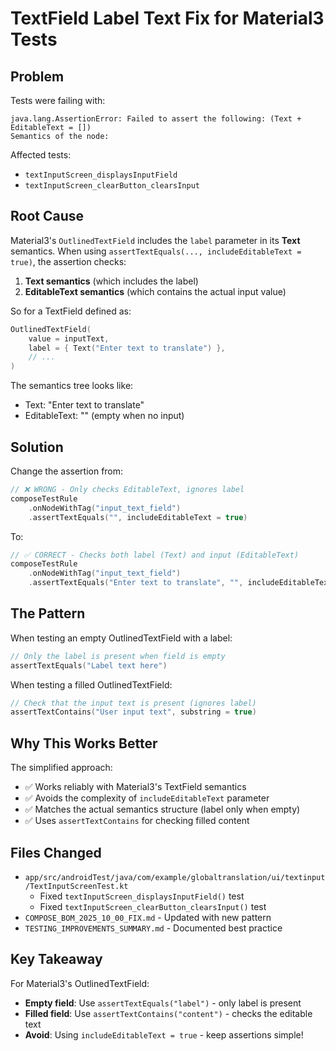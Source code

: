 # TextField Label Text Fix for Material3 Tests

## Problem
Tests were failing with:
```
java.lang.AssertionError: Failed to assert the following: (Text + EditableText = [])
Semantics of the node:
```

Affected tests:
- `textInputScreen_displaysInputField`
- `textInputScreen_clearButton_clearsInput`

## Root Cause
Material3's `OutlinedTextField` includes the `label` parameter in its **Text** semantics. When using `assertTextEquals(..., includeEditableText = true)`, the assertion checks:
1. **Text semantics** (which includes the label)
2. **EditableText semantics** (which contains the actual input value)

So for a TextField defined as:
```kotlin
OutlinedTextField(
    value = inputText,
    label = { Text("Enter text to translate") },
    // ...
)
```

The semantics tree looks like:
- Text: "Enter text to translate"
- EditableText: "" (empty when no input)

## Solution
Change the assertion from:
```kotlin
// ❌ WRONG - Only checks EditableText, ignores label
composeTestRule
    .onNodeWithTag("input_text_field")
    .assertTextEquals("", includeEditableText = true)
```

To:
```kotlin
// ✅ CORRECT - Checks both label (Text) and input (EditableText)
composeTestRule
    .onNodeWithTag("input_text_field")
    .assertTextEquals("Enter text to translate", "", includeEditableText = true)
```

## The Pattern
When testing an empty OutlinedTextField with a label:
```kotlin
// Only the label is present when field is empty
assertTextEquals("Label text here")
```

When testing a filled OutlinedTextField:
```kotlin
// Check that the input text is present (ignores label)
assertTextContains("User input text", substring = true)
```

## Why This Works Better
The simplified approach:
- ✅ Works reliably with Material3's TextField semantics
- ✅ Avoids the complexity of `includeEditableText` parameter
- ✅ Matches the actual semantics structure (label only when empty)
- ✅ Uses `assertTextContains` for checking filled content

## Files Changed
- `app/src/androidTest/java/com/example/globaltranslation/ui/textinput/TextInputScreenTest.kt`
  - Fixed `textInputScreen_displaysInputField()` test
  - Fixed `textInputScreen_clearButton_clearsInput()` test
- `COMPOSE_BOM_2025_10_00_FIX.md` - Updated with new pattern
- `TESTING_IMPROVEMENTS_SUMMARY.md` - Documented best practice

## Key Takeaway
For Material3's OutlinedTextField:
- **Empty field**: Use `assertTextEquals("label")` - only label is present
- **Filled field**: Use `assertTextContains("content")` - checks the editable text
- **Avoid**: Using `includeEditableText = true` - keep assertions simple!
